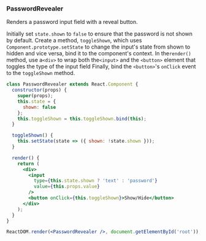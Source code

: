 ### PasswordRevealer

Renders a password input field with a reveal button.

Initially set `state.shown` to `false` to ensure that the password is not shown by default.
Create a method, `toggleShown`, which uses `Component.prototype.setState` to change the input's state from shown to hidden and vice versa, bind it to the component's context.
In the`render()` method, use a`<div>` to wrap both the`<input>` and the `<button>` element that toggles the type of the input field
Finally, bind the `<button>`'s `onClick` event to the `toggleShown` method.

```jsx
class PasswordRevealer extends React.Component {
  constructor(props) {
    super(props);
    this.state = {
      shown: false
    };
    this.toggleShown = this.toggleShown.bind(this);
  }

  toggleShown() {
    this.setState(state => ({ shown: !state.shown }));
  }

  render() {
    return (
      <div>
        <input
          type={this.state.shown ? 'text' : 'password'}
          value={this.props.value}
        />
        <button onClick={this.toggleShown}>Show/Hide</button>
      </div>
    );
  }
}
```

```jsx
ReactDOM.render(<PasswordRevealer />, document.getElementById('root'));
```

<!--tags: input,state,class -->

<!--expertise: 0 -->

